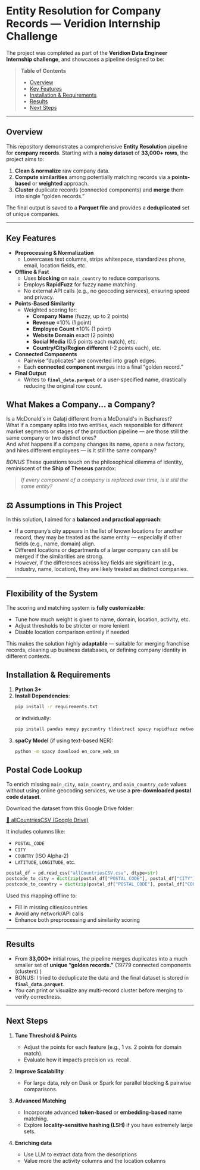 #  Entity Resolution for Company Records — Veridion Internship Challenge

The project was completed as part of the **Veridion Data Engineer Internship challenge**, and showcases a pipeline designed to be:

> **Table of Contents**  
> - [Overview](#overview)  
> - [Key Features](#key-features)  
> - [Installation & Requirements](#installation--requirements)  
> - [Results](#results)  
> - [Next Steps](#next-steps)  

---

## Overview

This repository demonstrates a comprehensive **Entity Resolution** pipeline for **company records**. Starting with a **noisy dataset** of **33,000+ rows**, the project aims to:

1. **Clean & normalize** raw company data.  
2. **Compute similarities** among potentially matching records via a **points-based** or **weighted** approach.  
3. **Cluster** duplicate records (connected components) and **merge** them into single “golden records.”

The final output is saved to a **Parquet file** and provides a **deduplicated** set of unique companies.

---

## Key Features

- **Preprocessing & Normalization**  
  - Lowercases text columns, strips whitespace, standardizes phone, email, location fields, etc.
- **Offline & Fast**  
  - Uses **blocking** on `main_country` to reduce comparisons.  
  - Employs **RapidFuzz** for fuzzy name matching.  
  - No external API calls (e.g., no geocoding services), ensuring speed and privacy.
- **Points-Based Similarity**  
  - Weighted scoring for:
    - **Company Name** (fuzzy, up to 2 points)  
    - **Revenue** ±10% (1 point)  
    - **Employee Count** ±10% (1 point)  
    - **Website Domain** exact (2 points)  
    - **Social Media** (0.5 points each match), etc.
    - **Country/City/Region different** (-2 points each), etc.
- **Connected Components**  
  - Pairwise “duplicates” are converted into graph edges.  
  - Each **connected component** merges into a final “golden record.”
- **Final Output**  
  - Writes to **`final_data.parquet`** or a user-specified name, drastically reducing the original row count.



## What Makes a Company... a Company?

Is a McDonald's in Galați different from a McDonald's in Bucharest?  
What if a company splits into two entities, each responsible for different market segments or stages of the production pipeline — are those still the same company or two distinct ones?  
And what happens if a company changes its name, opens a new factory, and hires different employees — is it still the same company?

*BONUS*
These questions touch on the philosophical dilemma of identity, reminiscent of the **Ship of Theseus** paradox:  
> *If every component of a company is replaced over time, is it still the same entity?*


## ⚖️ Assumptions in This Project

In this solution, I aimed for a **balanced and practical approach**:

- If a company’s city appears in the list of known locations for another record, they may be treated as the same entity — especially if other fields (e.g., name, domain) align.
- Different locations or departments of a larger company can still be merged if the similarities are strong.
- However, if the differences across key fields are significant (e.g., industry, name, location), they are likely treated as distinct companies.

---

##  Flexibility of the System

The scoring and matching system is **fully customizable**:

- Tune how much weight is given to name, domain, location, activity, etc.
- Adjust thresholds to be stricter or more lenient
- Disable location comparison entirely if needed

This makes the solution highly **adaptable** — suitable for merging franchise records, cleaning up business databases, or defining company identity in different contexts.




## Installation & Requirements

1. **Python 3+**  
2. **Install Dependencies**:
   ```bash
   pip install -r requirements.txt
   ```
   or individually:
   ```bash
   pip install pandas numpy pycountry tldextract spacy rapidfuzz networkx pyarrow
   ```
3. **spaCy Model** (if using text-based NER):
   ```bash
   python -m spacy download en_core_web_sm
   ```

## Postal Code Lookup

To enrich missing `main_city`, `main_country`, and `main_country_code` values without using online geocoding services, we use a **pre-downloaded postal code dataset**.

 Download the dataset from this Google Drive folder:

 [📁 allCountriesCSV (Google Drive)](https://drive.google.com/drive/folders/1mN47iWtoVVqBUNuUiFeq7UQ65yAv-fps)

It includes columns like:

- `POSTAL_CODE`
- `CITY`
- `COUNTRY` (ISO Alpha-2)
- `LATITUDE`, `LONGITUDE`, etc.

```python
postal_df = pd.read_csv("allCountriesCSV.csv", dtype=str)
postcode_to_city = dict(zip(postal_df["POSTAL_CODE"], postal_df["CITY"]))
postcode_to_country = dict(zip(postal_df["POSTAL_CODE"], postal_df["COUNTRY"]))
```

Used this mapping offline to:
- Fill in missing cities/countries
- Avoid any network/API calls
- Enhance both preprocessing and similarity scoring

---

## Results

- From **33,000+** initial rows, the pipeline merges duplicates into a much smaller set of **unique “golden records.”** (19779 connected components (clusters) )
- BONUS: I tried to deduplicate the data and the final dataset is stored in **`final_data.parquet`**.  
- You can print or visualize any multi-record cluster before merging to verify correctness.

---

## Next Steps

1. **Tune Threshold & Points**  
   - Adjust the points for each feature (e.g., 1 vs. 2 points for domain match).  
   - Evaluate how it impacts precision vs. recall.

2. **Improve Scalability**  
   - For large data, rely on Dask or Spark for parallel blocking & pairwise comparisons.

3. **Advanced Matching**  
   - Incorporate advanced **token-based** or **embedding-based** name matching.  
   - Explore **locality-sensitive hashing (LSH)** if you have extremely large sets.
4. **Enriching data**  
   - Use LLM to extract data from the descriptions
   - Value more the activity columns and the location columns


